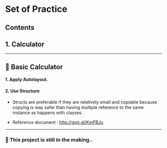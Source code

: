 # Set of Practice

## Contents
## 1. Calculator

***

## 🌙 Basic Calculator
#### 1. Apply Autolayout.
#### 2. Use Structure
- Structs are preferable if they are relatively small and copiable because copying is way safer than having multiple reference to the same instance as happens with classes.

- Reference document : http://goo.gl/KmFBJu

***

### 🤖 This project is still in the making..